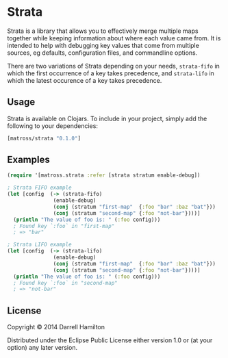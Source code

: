 # Strata

Strata is a library that allows you to effectively merge multiple maps together while keeping information
about where each value came from. It is intended to help with debugging key values that come from multiple
sources, eg defaults, configuration files, and commandline options.

There are two variations of Strata depending on your needs, `strata-fifo` in which the first occurrence of a key
takes precedence, and `strata-lifo` in which the latest occurence of a key takes precedence.


## Usage

Strata is available on Clojars. To include in your project, simply add the following to your dependencies:

```clojure
[matross/strata "0.1.0"]
```

## Examples

```clojure
(require '[matross.strata :refer [strata stratum enable-debug])

; Strata FIFO example
(let [config  (-> (strata-fifo)
               (enable-debug)
               (conj (stratum "first-map"  {:foo "bar" :baz "bat"}))
               (conj (stratum "second-map" {:foo "not-bar"})))]
  (println "The value of foo is: " (:foo config)))
  ; Found key `:foo` in "first-map"
  ; => "bar"

; Strata LIFO example
(let [config  (-> (strata-lifo)
               (enable-debug)
               (conj (stratum "first-map"  {:foo "bar" :baz "bat"}))
               (conj (stratum "second-map" {:foo "not-bar"})))]
  (println "The value of foo is: " (:foo config)))
  ; Found key `:foo` in "second-map"
  ; => "not-bar"
```

## License

Copyright © 2014 Darrell Hamilton

Distributed under the Eclipse Public License either version 1.0 or (at
your option) any later version.
